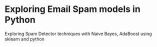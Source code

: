 # Exploring Email Spam models in Python
Exploring Spam Detector techniques with Naive Bayes, AdaBoost using sklearn and python

